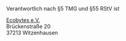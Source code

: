 Verantwortlich nach §5 TMG und §55 RStV ist

[Ecobytes e.V.](https://ecobytes.net)  
Brückenstraße 20  
37213 Witzenhausen  